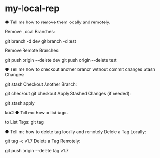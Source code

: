 # my-local-rep
● Tell me how to remove them locally and remotely.

Remove Local Branches:


git branch -d dev
git branch -d test


Remove Remote Branches:

git push origin --delete dev
git push origin --delete test


● Tell me how to checkout another branch without commit
changes Stash Changes:

git stash
Checkout Another Branch:

git checkout <dev>
git checkout <test>
Apply Stashed Changes (if needed):

git stash apply





lab2
● Tell me how to list tags.

to List Tags:
git tag



● Tell me how to delete tag locally and remotely
Delete a Tag Locally:

git tag -d v1.7
Delete a Tag Remotely:

git push origin --delete tag v1.7